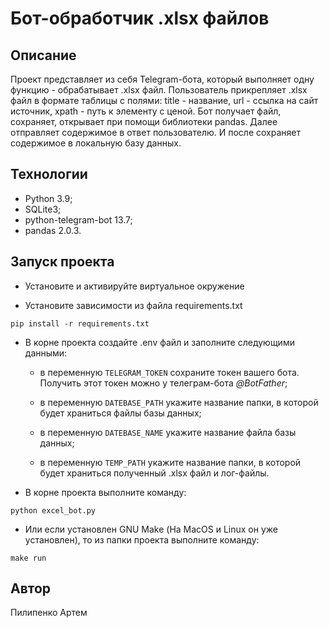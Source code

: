 # Бот-обработчик .xlsx файлов

## Описание

Проект представляет из себя Telegram-бота, который выполняет одну функцию -
обрабатывает .xlsx файл. Пользователь прикрепляет .xlsx файл в формате таблицы
с полями: title - название, url - ссылка на сайт источник, xpath - путь к
элементу с ценой. Бот получает файл, сохраняет, открывает при помощи
библиотеки pandas. Далее отправляет содержимое в ответ пользователю. И после
сохраняет содержимое в локальную базу данных.

## Технологии

- Python 3.9;
- SQLite3;
- python-telegram-bot 13.7;
- pandas 2.0.3.

## Запуск проекта

- Установите и активируйте виртуальное окружение

- Установите зависимости из файла requirements.txt

```text
pip install -r requirements.txt
```

- В корне проекта создайте .env файл и заполните следующими данными:

  - в переменную `TELEGRAM_TOKEN` сохраните токен вашего бота. Получить этот
  токен можно у телеграм-бота _@BotFather_;

  - в переменную `DATEBASE_PATH` укажите название папки, в которой будет
  храниться файлы базы данных;

  - в переменную `DATEBASE_NAME` укажите название файла базы данных;

  - в переменную `TEMP_PATH` укажите название папки, в которой будет
  храниться полученный .xlsx файл и лог-файлы.

- В корне проекта выполните команду:

```text
python excel_bot.py
```

- Или если установлен GNU Make (На MacOS и Linux он уже установлен), то из
папки проекта выполните команду:

```text
make run
```

## Автор

Пилипенко Артем